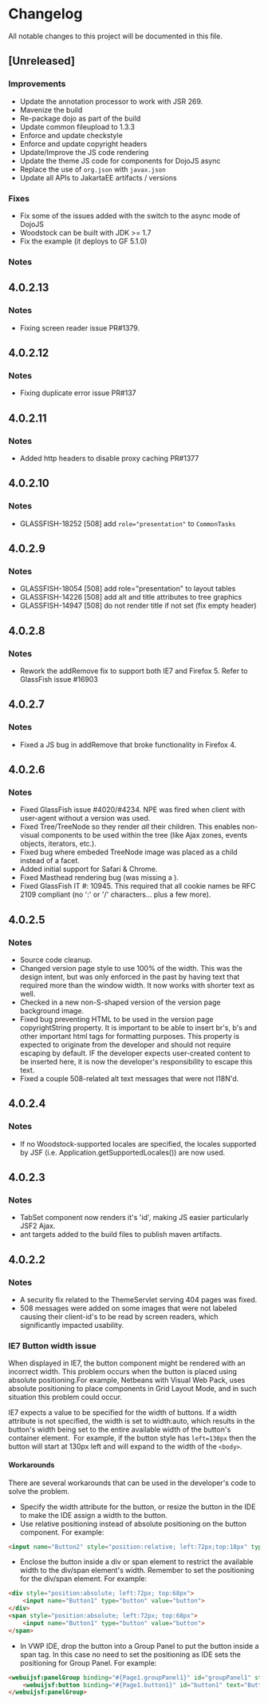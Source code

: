 # Changelog

All notable changes to this project will be documented in this file.

## [Unreleased]

### Improvements

- Update the annotation processor to work with JSR 269.
- Mavenize the build
- Re-package dojo as part of the build
- Update common fileupload to 1.3.3
- Enforce and update checkstyle
- Enforce and update copyright headers
- Update/Improve the JS code rendering
- Update the theme JS code for components for DojoJS async
- Replace the use of `org.json` with `javax.json`
- Update all APIs to JakartaEE artifacts / versions

### Fixes

- Fix some of the issues added with the switch to the async mode of DojoJS
- Woodstock can be built with JDK >= 1.7
- Fix the example (it deploys to GF 5.1.0)

### Notes

## 4.0.2.13

### Notes

- Fixing screen reader issue PR#1379.

## 4.0.2.12

### Notes

- Fixing duplicate error issue PR#137

## 4.0.2.11

### Notes

- Added http headers to disable proxy caching PR#1377

## 4.0.2.10

### Notes

- GLASSFISH-18252 [508] add `role="presentation"` to `CommonTasks`

## 4.0.2.9

### Notes

- GLASSFISH-18054 [508] add role="presentation" to layout tables
- GLASSFISH-14226 [508] add alt and title attributes to tree graphics
- GLASSFISH-14947 [508] do not render title if not set (fix empty header)

## 4.0.2.8

### Notes

- Rework the addRemove fix to support both IE7 and Firefox 5. Refer to GlassFish
 issue #16903

## 4.0.2.7

### Notes

- Fixed a JS bug in addRemove that broke functionality in Firefox 4.

## 4.0.2.6

### Notes

- Fixed GlassFish issue #4020/#4234.  NPE was fired when client with user-agent
 without a version was used.
- Fixed Tree/TreeNode so they render *all* their children.  This enables
 non-visual components to be used within the tree (like Ajax zones, events
 objects, iterators, etc.).
- Fixed bug where embeded TreeNode image was placed as a child instead of a
 facet.
- Added initial support for Safari &amp; Chrome.
- Fixed Masthead rendering bug (was missing a <td>).
- Fixed GlassFish IT #: 10945.  This required that all cookie names be  RFC 2109
 compliant (no ':' or '/' characters... plus a few more).

## 4.0.2.5

### Notes

- Source code cleanup.
- Changed version page style to use 100% of the width.  This was the design
 intent, but was only enforced in the past by having text that required more
 than the window width.  It now works with shorter text as well.
- Checked in a new non-S-shaped version of the version page background image.
- Fixed bug preventing HTML to be used in the version page copyrightString
 property.  It is important to be able to insert br's, b's and other important
 html tags for formatting purposes.  This property is expected to originate from 
the developer and should not require escaping by default. IF the developer
 expects user-created content to be inserted here, it is now the developer's
 responsibility to escape this text.
- Fixed a couple 508-related alt text messages that were not I18N'd.

## 4.0.2.4

### Notes

- If no Woodstock-supported locales are specified, the locales supported by JSF
 (i.e. Application.getSupportedLocales()) are now used.

## 4.0.2.3

### Notes

- TabSet component now renders it's 'id', making JS easier particularly JSF2
 Ajax.
- ant targets added to the build files to publish maven artifacts.

## 4.0.2.2

### Notes

- A security fix related to the ThemeServlet serving 404 pages was fixed.
- 508 messages were added on some images that were not labeled causing their
 client-id's to be read by screen readers, which significantly impacted
 usability.

### IE7 Button width issue

When displayed in IE7, the button component might be rendered
with an incorrect width. This problem occurs when the button is placed
using absolute positioning.For example, Netbeans with
Visual Web Pack, uses absolute positioning to place components in Grid
Layout
Mode, and in such situation this problem could occur.

IE7 expects a value to be specified for the width of buttons. If
a width attribute is not specified, the width is set to width:auto,
which results in the button's width being set to the entire available
width of the button's container element.&nbsp; For example, if the
button style has `left=130px` then the button will start at 130px left and will
expand to the width of the `<body>`.

#### Workarounds

There are several workarounds that can be used in the developer's code to solve
 the problem.

- Specify the width attribute for the button, or resize the button in the IDE
 to make the IDE assign a width to the button.
- Use relative positioning instead of absolute positioning on the button
 component. For example:
```html
<input name="Button2" style="position:relative; left:72px;top:18px" type="button" value="Button">
```
- Enclose the button inside a div or span element to restrict the available
 width to the div/span element's width. Remember to set the positioning for the
 div/span element. For example:
```html
<div style="position:absolute; left:72px; top:68px">
    <input name="Button1" type="button" value="button">
</div>
<span style="position:absolute; left:72px; top:68px">
    <input name="Button1" type="button" value="button">
</span>
```
- In VWP IDE, drop the button into a Group Panel to put the button inside a
 span tag. In this case no need to set the positioning as IDE sets the
 positioning for Group Panel. For example:
```html
<webuijsf:panelGroup binding="#{Page1.groupPanel1}" id="groupPanel1" style="position:absolute; left:240px; top:168px">
    <webuijsf:button binding="#{Page1.button1}" id="button1" text="Button">
</webuijsf:panelGroup>
